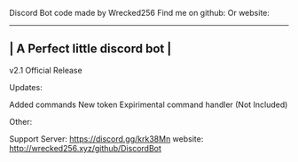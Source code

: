 Discord Bot code made by Wrecked256 Find me on github: Or website:

--------------------------------
| A Perfect little discord bot |
--------------------------------


v2.1 Official Release

Updates:

Added commands
New token
Expirimental command handler (Not Included)

Other:

Support Server: https://discord.gg/krk38Mn
website: http://wrecked256.xyz/github/DiscordBot
